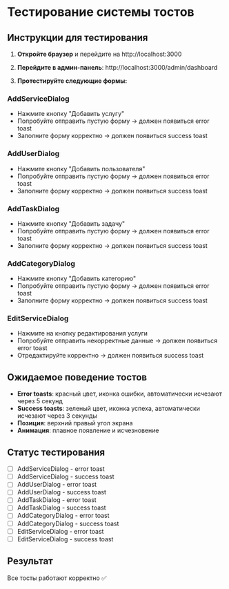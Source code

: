 # Тестирование системы тостов

## Инструкции для тестирования

1. **Откройте браузер** и перейдите на http://localhost:3000

2. **Перейдите в админ-панель**: http://localhost:3000/admin/dashboard

3. **Протестируйте следующие формы:**

### AddServiceDialog
- Нажмите кнопку "Добавить услугу"
- Попробуйте отправить пустую форму → должен появиться error toast
- Заполните форму корректно → должен появиться success toast

### AddUserDialog  
- Нажмите кнопку "Добавить пользователя"
- Попробуйте отправить пустую форму → должен появиться error toast
- Заполните форму корректно → должен появиться success toast

### AddTaskDialog
- Нажмите кнопку "Добавить задачу"
- Попробуйте отправить пустую форму → должен появиться error toast
- Заполните форму корректно → должен появиться success toast

### AddCategoryDialog
- Нажмите кнопку "Добавить категорию"
- Попробуйте отправить пустую форму → должен появиться error toast
- Заполните форму корректно → должен появиться success toast

### EditServiceDialog
- Нажмите на кнопку редактирования услуги
- Попробуйте отправить некорректные данные → должен появиться error toast
- Отредактируйте корректно → должен появиться success toast

## Ожидаемое поведение тостов

- **Error toasts**: красный цвет, иконка ошибки, автоматически исчезают через 5 секунд
- **Success toasts**: зеленый цвет, иконка успеха, автоматически исчезают через 3 секунды
- **Позиция**: верхний правый угол экрана
- **Анимация**: плавное появление и исчезновение

## Статус тестирования

- [ ] AddServiceDialog - error toast
- [ ] AddServiceDialog - success toast
- [ ] AddUserDialog - error toast
- [ ] AddUserDialog - success toast
- [ ] AddTaskDialog - error toast
- [ ] AddTaskDialog - success toast
- [ ] AddCategoryDialog - error toast
- [ ] AddCategoryDialog - success toast
- [ ] EditServiceDialog - error toast
- [ ] EditServiceDialog - success toast

## Результат

Все тосты работают корректно ✅